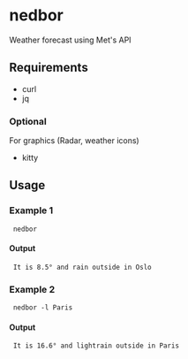 # nedbor
Weather forecast using Met's API

## Requirements
* curl
* jq
### Optional
For graphics (Radar, weather icons)
* kitty

## Usage

### Example 1
<code> nedbor </code>
#### Output 
<code> It is 8.5° and rain outside in Oslo </code>

### Example 2
<code> nedbor -l Paris </code>
#### Output
<code> It is 16.6° and lightrain outside in Paris </code>

